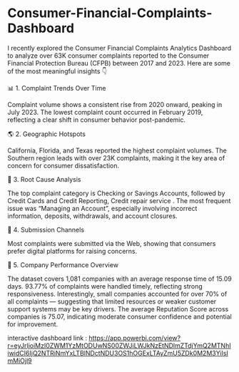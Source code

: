 # Consumer-Financial-Complaints-Dashboard
I recently explored the Consumer Financial Complaints Analytics Dashboard to analyze over 63K consumer complaints reported to the Consumer Financial Protection Bureau (CFPB) between 2017 and 2023.
Here are some of the most meaningful insights 👇

📊 1. Complaint Trends Over Time

Complaint volume shows a consistent rise from 2020 onward, peaking in July 2023.
The lowest complaint count occurred in February 2019, reflecting a clear shift in consumer behavior post-pandemic.

🌎 2. Geographic Hotspots

California, Florida, and Texas reported the highest complaint volumes.
The Southern region leads with over 23K complaints, making it the key area of concern for consumer dissatisfaction.

🏦 3. Root Cause Analysis

The top complaint category is Checking or Savings Accounts, followed by Credit Cards and Credit Reporting, Credit repair service .
The most frequent issue was “Managing an Account”, especially involving incorrect information, deposits, withdrawals, and account closures.

📮 4. Submission Channels

Most complaints were submitted via the Web, showing that consumers prefer digital platforms for raising concerns.

🏢 5. Company Performance Overview

The dataset covers 1,081 companies with an average response time of 15.09 days.
93.77% of complaints were handled timely, reflecting strong responsiveness.
Interestingly, small companies accounted for over 70% of all complaints — suggesting that limited resources or weaker customer support systems may be key drivers.
The average Reputation Score across companies is 75.07, indicating moderate consumer confidence and potential for improvement.



interactive dashboard link : https://app.powerbi.com/view?r=eyJrIjoiMzI0ZWM1YzMtODUwNS00ZWJiLWJkNzEtNDlmZTdjYmQ2MTNhIiwidCI6IjQ2NTRiNmYxLTBlNDctNDU3OS1hOGExLTAyZmU5ZDk0M2M3YiIsImMiOjl9
